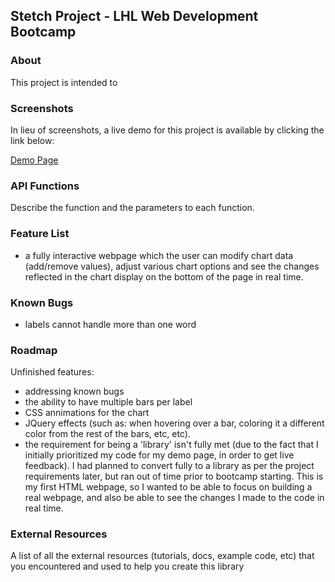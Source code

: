 ## Stetch Project - LHL Web Development Bootcamp

### About

This project is intended to 

### Screenshots

In lieu of screenshots, a live demo for this project is available by clicking the link below:

[Demo Page](https://rstock-co.github.io/lhl-stretch-project-barchart/)

### API Functions

Describe the function and the parameters to each function.

### Feature List 

- a fully interactive webpage which the user can modify chart data (add/remove values), adjust various chart options and see the changes reflected in the chart display on the bottom of the page in real time.

### Known Bugs

- labels cannot handle more than one word

### Roadmap

Unfinished features:

- addressing known bugs
- the ability to have multiple bars per label
- CSS annimations for the chart
- JQuery effects (such as: when hovering over a bar, coloring it a different color from the rest of the bars, etc, etc).
- the requirement for being a 'library' isn't fully met (due to the fact that I initially prioritized my code for my demo page, in order to get live feedback). I had planned to convert fully to a library as per the project requirements later, but ran out of time prior to bootcamp starting.  This is my first HTML webpage, so I wanted to be able to focus on building a real webpage, and also be able to see the changes I made to the code in real time.  

### External Resources

A list of all the external resources (tutorials, docs, example code, etc) that you encountered and used to help you create this library
